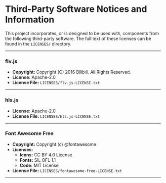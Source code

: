 # Third-Party Software Notices and Information

This project incorporates, or is designed to be used with, components from the following third-party software. The full text of these licenses can be found in the `LICENSES/` directory.

---

### **flv.js**
- **Copyright:** Copyright (C) 2016 Bilibili. All Rights Reserved.
- **License:** Apache-2.0
- **License File:** `LICENSES/flv.js-LICENSE.txt`

---

### **hls.js**
- **License:** Apache-2.0
- **License File:** `LICENSES/hls.js-LICENSE.txt`

---

### **Font Awesome Free**
- **Copyright:** Copyright (c) @fontawesome
- **Licenses:**
  - **Icons:** CC BY 4.0 License
  - **Fonts:** SIL OFL 1.1
  - **Code:** MIT License
- **License File:** `LICENSES/fontawesome-free-LICENSE.txt`

---